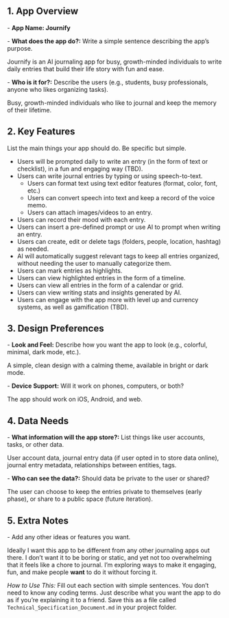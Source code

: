 ## **1\. App Overview**

\- **App Name: Journify** 

\- **What does the app do?:** Write a simple sentence describing the app’s purpose.

Journify is an AI journaling app for busy, growth-minded individuals to write daily entries that build their life story with fun and ease. 

\- **Who is it for?:** Describe the users (e.g., students, busy professionals, anyone who likes organizing tasks).

Busy, growth-minded individuals who like to journal and keep the memory of their lifetime. 

## **2\. Key Features**

List the main things your app should do. Be specific but simple.

- Users will be prompted daily to write an entry (in the form of text or checklist), in a fun and engaging way (TBD).  
- Users can write journal entries by typing or using speech-to-text.   
  - Users can format text using text editor features (format, color, font, etc.)   
  - Users can convert speech into text and keep a record of the voice memo.   
  - Users can attach images/videos to an entry.   
- Users can record their mood with each entry.  
- Users can insert a pre-defined prompt or use AI to prompt when writing an entry.   
- Users can create, edit or delete tags (folders, people, location, hashtag) as needed.   
- AI will automatically suggest relevant tags to keep all entries organized, without needing the user to manually categorize them.   
- Users can mark entries as highlights.    
- Users can view highlighted entries in the form of a timeline.  
- Users can view all entries in the form of a calendar or grid.   
- Users can view writing stats and insights generated by AI.   
- Users can engage with the app more with level up and currency systems, as well as gamification (TBD). 

## **3\. Design Preferences**

\- **Look and Feel:** Describe how you want the app to look (e.g., colorful, minimal, dark mode, etc.).

A simple, clean design with a calming theme, available in bright or dark mode. 

\- **Device Support:** Will it work on phones, computers, or both?

The app should work on iOS, Android, and web. 

## **4\. Data Needs**

\- **What information will the app store?:** List things like user accounts, tasks, or other data.

User account data, journal entry data (if user opted in to store data online), journal entry metadata, relationships between entities, tags.

\- **Who can see the data?:** Should data be private to the user or shared?

The user can choose to keep the entries private to themselves (early phase), or share to a public space (future iteration). 

## **5\. Extra Notes**

\- Add any other ideas or features you want.

Ideally I want this app to be different from any other journaling apps out there. I don’t want it to be boring or static, and yet not too overwhelming that it feels like a chore to journal. I’m exploring ways to make it engaging, fun, and make people **want** to do it without forcing it. 

*How to Use This:* Fill out each section with simple sentences. You don’t need to know any coding terms. Just describe what you want the app to do as if you’re explaining it to a friend. Save this as a file called `Technical_Specification_Document.md` in your project folder.

